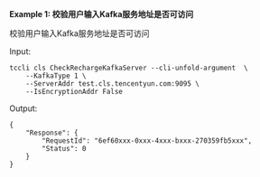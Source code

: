 **Example 1: 校验用户输入Kafka服务地址是否可访问**

校验用户输入Kafka服务地址是否可访问

Input: 

```
tccli cls CheckRechargeKafkaServer --cli-unfold-argument  \
    --KafkaType 1 \
    --ServerAddr test.cls.tencentyun.com:9095 \
    --IsEncryptionAddr False
```

Output: 
```
{
    "Response": {
        "RequestId": "6ef60xxx-0xxx-4xxx-bxxx-270359fb5xxx",
        "Status": 0
    }
}
```

